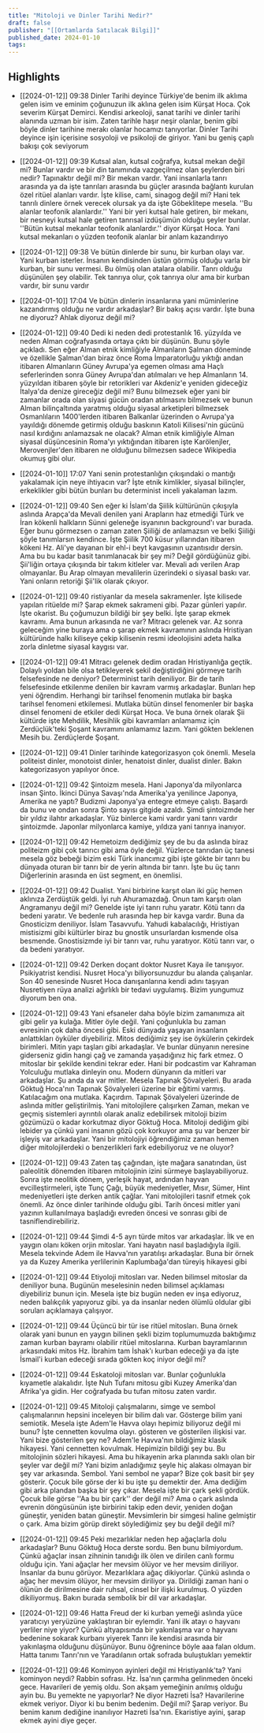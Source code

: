 ```yaml
---
title: "Mitoloji ve Dinler Tarihi Nedir?"
draft: false
publisher: "[[Ortamlarda Satılacak Bilgi]]"
published_date: 2024-01-10
tags:
---
```



## Highlights
* [[2024-01-12]] 09:38  Dinler Tarihi deyince Türkiye'de benim ilk aklıma gelen isim ve eminim çoğunuzun ilk aklına gelen isim Kürşat Hoca. Çok severim Kürşat Demirci. Kendisi arkeoloji, sanat tarihi ve dinler tarihi alanında uzman bir isim. Zaten tarihle haşır neşir olanlar, benim gibi böyle dinler tarihine merakı olanlar hocamızı tanıyorlar. Dinler Tarihi deyince işin içerisine sosyoloji ve psikoloji de giriyor. Yani bu geniş çaplı bakışı çok seviyorum

* [[2024-01-12]] 09:39  Kutsal alan, kutsal coğrafya, kutsal mekan değil mi? Bunlar vardır ve bir din tanımında vazgeçilmez olan şeylerden biri nedir? Tapınaktır değil mi? Bir mekan vardır. Yani insanlarla tanrı arasında ya da işte tanrıları arasında bu güçler arasında bağlantı kurulan özel ritüel alanları vardır. İşte kilise, cami, sinagog değil mi? Hani tek tanrılı dinlere örnek verecek olursak ya da işte Göbeklitepe mesela. ''Bu alanlar teofonik alanlardır.'' Yani bir yeri kutsal hale getiren, bir mekanı, bir nesneyi kutsal hale getiren tanrısal izdüşümün olduğu şeyler bunlar. ''Bütün kutsal mekanlar teofonik alanlardır.'' diyor Kürşat Hoca. Yani kutsal mekanları o yüzden teofonik alanlar bir anlam kazandırıyo

* [[2024-01-12]] 09:38  Ve bütün dinlerde bir sunu, bir kurban olayı var. Yani kurban isterler. İnsanın kendisinden üstün görmüş olduğu varla bir kurban, bir sunu vermesi. Bu ölmüş olan atalara olabilir. Tanrı olduğu düşünülen şey olabilir. Tek tanrıya olur, çok tanrıya olur ama bir kurban vardır, bir sunu vardır

* [[2024-01-10]] 17:04  Ve bütün dinlerin insanlarına yani müminlerine kazandırmış olduğu ne vardır arkadaşlar? Bir bakış açısı vardır. İşte buna ne diyoruz? Ahlak diyoruz değil mi?

* [[2024-01-12]] 09:40  Dedi ki neden dedi protestanlık 16. yüzyılda ve neden Alman coğrafyasında ortaya çıktı bir düşünün. Bunu şöyle açıkladı. Sen eğer Alman etnik kimliğiyle Almanların Şalman döneminde ve özellikle Şalman'dan biraz önce Roma İmparatorluğu yıktığı andan itibaren Almanların Güney Avrupa'ya egemen olması ama Haçlı seferlerinden sonra Güney Avrupa'dan atılmaları ve hep Almanların 14. yüzyıldan itibaren şöyle bir retorikleri var Akdeniz'e yeniden gideceğiz İtalya'da denize gireceğiz değil mi? Bunu bilmezsek eğer yani bir zamanlar orada olan siyasi gücün oradan atılmasını bilmezsek ve bunun Alman bilinçaltında yaratmış olduğu siyasal arketipleri bilmezsek Osmanlıların 1400'lerden itibaren Balkanlar üzerinden o Avrupa'ya yayıldığı dönemde getirmiş olduğu baskının Katoli Kilisesi'nin gücünü nasıl kırdığını anlamazsak ne olacak? Alman etnik kimliğiyle Alman siyasal düşüncesinin Roma'yı yıktığından itibaren işte Karölenjler, Merovenjler'den itibaren ne olduğunu bilmezsen sadece Wikipedia okumuş gibi olur.

* [[2024-01-10]] 17:07  Yani senin protestanlığın çıkışındaki o mantığı yakalamak için neye ihtiyacın var? İşte etnik kimlikler, siyasal bilinçler, erkeklikler gibi bütün bunları bu determinist inceli yakalaman lazım.

* [[2024-01-12]] 09:40  Sen eğer ki İslam'da Şiilik kültürünün çıkışıyla aslında Arapça'da Mevali denilen yani Arapların haz etmediği Türk ve İran kökenli halkların Sünni geleneğe isyanının background'ı var burada. Eğer bunu görmezsen o zaman zaten Şiiliği de anlamazsın ve belki Şiiliği şöyle tanımlarsın kendince. İşte Şiilik 700 küsur yıllarından itibaren kökeni Hz. Ali'ye dayanan bir ehl-i beyt kavgasının uzantısıdır dersin. Ama bu bu kadar basit tanımlanacak bir şey mi? Değil gördüğünüz gibi. Şii'liğin ortaya çıkışında bir takım kitleler var. Mevali adı verilen Arap olmayanlar. Bu Arap olmayan mevalilerin üzerindeki o siyasal baskı var. Yani onların retoriği Şii'lik olarak çıkıyor.

* [[2024-01-12]] 09:40  ristiyanlar da mesela sakramenler. İşte kilisede yapılan ritüelde mi? Şarap ekmek sakrameni gibi. Pazar günleri yapılır. İşte okarist. Bu çoğumuzun bildiği bir şey belki. İşte şarap ekmek kavramı. Ama bunun arkasında ne var? Mitracı gelenek var. Az sonra geleceğim yine buraya ama o şarap ekmek kavramının aslında Hristiyan kültüründe halkı kiliseye çekip kilisenin resmi ideolojisini adeta halka zorla dinletme siyasal kaygısı var.

* [[2024-01-12]] 09:41  Mitracı gelenek dedim oradan Hristiyanlığa geçtik. Dolaylı yoldan bile olsa tetikleyerek şekil değiştirdiğini görmeye tarih felsefesinde ne deniyor? Determinist tarih deniliyor. Bir de tarih felsefesinde etkilenme denilen bir kavram varmış arkadaşlar. Bunları hep yeni öğrendim. Herhangi bir tarihsel fenomenin mutlaka bir başka tarihsel fenomeni etkilemesi. Mutlaka bütün dinsel fenomenler bir başka dinsel fenomeni de etkiler dedi Kürşat Hoca. Ve buna örnek olarak Şii kültürde işte Mehdilik, Mesihlik gibi kavramları anlamamız için Zerdüçlük'teki Şoşant kavramını anlamamız lazım. Yani gökten beklenen Mesih bu. Zerdüçlerde Şoşant.

* [[2024-01-12]] 09:41  Dinler tarihinde kategorizasyon çok önemli. Mesela politeist dinler, monotoist dinler, henatoist dinler, dualist dinler. Bakın kategorizasyon yapılıyor önce.

* [[2024-01-12]] 09:42  Şintoizm mesela. Hani Japonya'da milyonlarca insan Şinto. İkinci Dünya Savaşı'nda Amerika'ya yenilince Japonya, Amerika ne yaptı? Budizmi Japonya'ya entegre etmeye çalıştı. Başardı da bunu ve ondan sonra Şinto sayısı gitgide azaldı. Şimdi şintoizmde her bir yıldız ilahtır arkadaşlar. Yüz binlerce kami vardır yani tanrı vardır şintoizmde. Japonlar milyonlarca kamiye, yıldıza yani tanrıya inanıyor.

* [[2024-01-12]] 09:42  Hemetoizm dediğimiz şey de bu da aslında biraz politeizm gibi çok tanrıcı gibi ama öyle değil. Yüzlerce tanrıdan üç tanesi mesela göz bebeği bizim eski Türk inancımız gibi işte gökte bir tanrı bu dünyada oturan bir tanrı bir de yerin altında bir tanrı. İşte bu üç tanrı Diğerlerinin arasında en üst segment, en önemlisi.

* [[2024-01-12]] 09:42  Dualist. Yani birbirine karşıt olan iki güç hemen aklınıza Zerdüştük geldi. İyi ruh Ahuramazdağ. Onun tam karşıtı olan Angramanyu değil mi? Genelde işte iyi tanrı ruhu yaratır. Kötü tanrı da bedeni yaratır. Ve bedenle ruh arasında hep bir kavga vardır. Buna da Gnosticizm deniliyor. İslam Tasavvufu. Yahudi kabalacılığı, Hristiyan mistisizmi gibi kültürler biraz bu gnostik unsurlardan kısmende olsa besmende. Gnostisizmde iyi bir tanrı var, ruhu yaratıyor. Kötü tanrı var, o da bedeni yaratıyor.

* [[2024-01-12]] 09:42  Derken doçant doktor Nusret Kaya ile tanışıyor. Psikiyatrist kendisi. Nusret Hoca'yı biliyorsunuzdur bu alanda çalışanlar. Son 40 senesinde Nusret Hoca danışanlarına kendi adını taşıyan Nusretiyen rüya analizi ağırlıklı bir tedavi uygulamış. Bizim yungumuz diyorum ben ona.

* [[2024-01-12]] 09:43  Yani efsaneler daha böyle bizim zamanımıza ait gibi gelir ya kulağa. Mitler öyle değil. Yani çoğunlukla bu zaman evresinin çok daha öncesi gibi. Eski dünyada yaşayan insanların anlattıkları öyküler diyebiliriz. Mitos dediğimiz şey ise öykülerin çekirdek birimleri. Mitin yapı taşları gibi arkadaşlar. Ve bunlar dünyanın neresine giderseniz gidin hangi çağ ve zamanda yaşadığınız hiç fark etmez. O mitoslar bir şekilde kendini tekrar eder. Hani bir podcastim var Kahraman Yolculuğu mutlaka dinleyin onu. Modern dünyanın da mitleri var arkadaşlar. Şu anda da var mitler. Mesela Tapınak Şövalyeleri. Bu arada Göktuğ Hoca'nın Tapınak Şövalyeleri üzerine bir eğitimi varmış. Katılacağım ona mutlaka. Kaçırdım. Tapınak Şövalyeleri üzerinde de aslında mitler geliştirilmiş. Yani mitolojilere çalışırken Zaman, mekan ve geçmiş sistemleri ayrıntılı olarak analiz edebilirsek mitoloji bizim gözümüzü o kadar korkutmaz diyor Göktuğ Hoca. Mitoloji dediğim gibi lebider ya çünkü yani insanın gözü çok korkuyor ama şu var benzer bir işleyiş var arkadaşlar. Yani bir mitolojiyi öğrendiğimiz zaman hemen diğer mitolojilerdeki o benzerlikleri fark edebiliyoruz ve ne oluyor?

* [[2024-01-12]] 09:43  Zaten taş çağından, işte mağara sanatından, üst paleolitik dönemden itibaren mitolojinin izini sürmeye başlayabiliyoruz. Sonra işte neolitik dönem, yerleşik hayat, ardından hayvan evcilleştirmeleri, işte Tunç Çağı, büyük medeniyetler, Mısır, Sümer, Hint medeniyetleri işte derken antik çağlar. Yani mitolojileri tasnif etmek çok önemli. Az önce dinler tarihinde olduğu gibi. Tarih öncesi mitler yani yazının kullanılmaya başladığı evreden öncesi ve sonrası gibi de tasniflendirebiliriz.

* [[2024-01-12]] 09:44  Şimdi 4-5 ayrı türde mitos var arkadaşlar. İlk ve en yaygın olanı köken orjin mitoslar. Yani hayatın nasıl başladığıyla ilgili. Mesela tekvinde Adem ile Havva'nın yaratılışı arkadaşlar. Buna bir örnek ya da Kuzey Amerika yerlilerinin Kaplumbağa'dan türeyiş hikayesi gibi

* [[2024-01-12]] 09:44  Etiyoloji mitosları var. Neden bilimsel mitoslar da deniliyor buna. Bugünün meselesinin neden bilimsel açıklaması diyebiliriz bunun için. Mesela işte biz bugün neden ev inşa ediyoruz, neden balıkçılık yapıyoruz gibi. ya da insanlar neden ölümlü oldular gibi soruları açıklamaya çalışıyor.

* [[2024-01-12]] 09:44  Üçüncü bir tür ise ritüel mitosları. Buna örnek olarak yani bunun en yaygın bilinen şekli bizim toplumumuzda baktığımız zaman kurban bayramı olabilir ritüel mitoslarına. Kurban bayramlarının arkasındaki mitos Hz. İbrahim tam İshak'ı kurban edeceği ya da işte İsmail'i kurban edeceği sırada gökten koç iniyor değil mi?

* [[2024-01-12]] 09:44  Eskatoloji mitosları var. Bunlar çoğunlukla kıyametle alakalıdır. İşte Nuh Tufanı mitosu gibi Kuzey Amerika'dan Afrika'ya gidin. Her coğrafyada bu tufan mitosu zaten vardır.

* [[2024-01-12]] 09:45  Mitoloji çalışmalarını, simge ve sembol çalışmalarının hepsini inceleyen bir bilim dalı var. Gösterge bilim yani semiotik. Mesela işte Adem'le Havva olayı hepimiz biliyoruz değil mi bunu? İşte cennetten kovulma olayı. gösteren ve gösterilen ilişkisi var. Yani bize gösterilen şey ne? Adem'le Havva'nın bildiğimiz klasik hikayesi. Yani cennetten kovulmak. Hepimizin bildiği şey bu. Bu mitolojinin sözleri hikayesi. Ama bu hikayenin arka planında saklı olan bir şeyler var değil mi? Yani bizim anladığımız şeyle hiç alakası olmayan bir şey var arkasında. Sembol. Yani sembol ne yapar? Bize çok basit bir şey gösterir. Çocuk bile görse der ki bu işte şu demektir der. Ama dediğim gibi arka plandan başka bir şey çıkar. Mesela işte bir çark şekli gördük. Çocuk bile görse ''Aa bu bir çark'' der değil mi? Ama o çark aslında evrenin döngüsünün işte birbirini takip eden devir, yeniden doğan güneştir, yeniden batan güneştir. Mevsimlerin bir simgesi haline gelmiştir o çark. Ama bizim görüp direkt söylediğimiz şey bu değil değil mi?

* [[2024-01-12]] 09:45  Peki mezarlıklar neden hep ağaçlarla dolu arkadaşlar? Bunu Göktuğ Hoca derste sordu. Ben bunu bilmiyordum. Çünkü ağaçlar insan zihninin tanıdığı ilk ölen ve dirilen canlı formu olduğu için. Yani ağaçlar her mevsim ölüyor ve her mevsim diriliyor. İnsanlar da bunu görüyor. Mezarlıklara ağaç dikiyorlar. Çünkü aslında o ağaç her mevsim ölüyor, her mevsim diriliyor ya. Dirildiği zaman hani o ölünün de dirilmesine dair ruhsal, cinsel bir ilişki kurulmuş. O yüzden dikiliyormuş. Bakın burada sembolik bir dil var arkadaşlar.

* [[2024-01-12]] 09:46  Hatta Freud der ki kurban yemeği aslında yüce yaratıcıyı yeryüzüne yaklaştıran bir eylemdir. Yani ilk atayı o hayvanı yerliler niye yiyor? Çünkü altyapısında bir yakınlaşma var o hayvanı bedenine sokarak kurbanı yiyerek Tanrı ile kendisi arasında bir yakınlaşma olduğunu düşünüyor. Bunu öğrenince böyle aaa falan oldum. Hatta tanımı Tanrı'nın ve Yaradılanın ortak sofrada buluştukları yemektir

* [[2024-01-12]] 09:46  Kominyon ayinleri değil mi Hristiyanlık'ta? Yani kominyon neydi? Rabbin sofrası. Hz. İsa'nın çarmıha gelinmeden önceki gece. Havarileri de yemiş oldu. Son akşam yemeğinin anılmış olduğu ayin bu. Bu yemekte ne yapıyorlar? Ne diyor Hazreti İsa? Havarilerine ekmek veriyor. Diyor ki bu benim bedenim. Değil mi? Şarap veriyor. Bu benim kanım dediğine inanılıyor Hazreti İsa'nın. Ekaristiye ayini, şarap ekmek ayini diye geçer.


